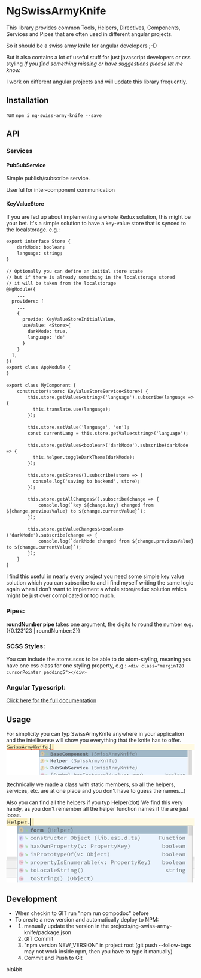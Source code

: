# NgSwissArmyKnife

This library provides common Tools, Helpers, Directives, Components, Services and Pipes
that are often used in different angular projects.

So it should be a swiss army knife for angular developers ;-D

But it also contains a lot of useful stuff for just javascript developers or css styling
_If you find something missing or have suggestions please let me know._

I work on different angular projects and will update this library frequently.
## Installation

run  `npm i ng-swiss-army-knife --save`

## API

### Services
#### PubSubService
Simple publish/subscribe service.

Userful for inter-component communication
#### KeyValueStore
If you are fed up about implementing a whole Redux solution, this might be your bet.
It's a simple solution to have a key-value store that is synced to the localstorage.
e.g.:

```
export interface Store {
    darkMode: boolean;
    language: string;
}

// Optionally you can define an initial store state
// but if there is already something in the localstorage stored
// it will be taken from the localstorage
@NgModule({
    ...
  providers: [
    ...
    {
      provide: KeyValueStoreInitialValue,
      useValue: <Store>{
        darkMode: true,
        language: 'de'
      }
    }
  ],
})
export class AppModule {
}

export class MyComponent {
    constructor(store: KeyValueStoreService<Store>) {
        this.store.getValue$<string>('language').subscribe(language => {
          this.translate.use(language);
        });

        this.store.setValue('language', 'en');
        const currentLang = this.store.getValue<string>('language');
    
        this.store.getValue$<boolean>('darkMode').subscribe(darkMode => {
          this.helper.toggleDarkTheme(darkMode);
        });
    
        this.store.getStore$().subscribe(store => {
          console.log('saving to backend', store);
        });

        this.store.getAllChanges$().subscribe(change => {
            console.log(`key ${change.key} changed from ${change.previousValue} to ${change.currentValue}`);
        });

        this.store.getValueChanges$<boolean>('darkMode').subscribe(change => {
            console.log(`darkMode changed from ${change.previousValue} to ${change.currentValue}`);
        });
    }    
}
```
I find this useful in nearly every project you need some simple key value solution which you can subscribe to
and i find myself writing the same logic again when i don't want to implement
a whole store/redux solution which might be just over complicated or too much.

### Pipes:
**roundNumber pipe**
takes one argument, the digits to round the number
e.g. {{0.123123 | roundNumber:2}}

### SCSS Styles:
You can include the atoms.scss to be able to do atom-styling, meaning
you have one css class for one styling property, e.g.:
`<div class="marginT20 cursorPointer padding5"></div>`

### Angular Typescript:

[Click here for the full documentation](https://nickwinger.github.io/ng-swiss-army-knife/)

## Usage
For simplicity you can typ SwissArmyKnife anywhere
in your application and the intellisense will show you
everything that the knife has to offer.
![Intellisense1](https://raw.githubusercontent.com/nickwinger/ng-swiss-army-knife/master/assets/intellisense1.png "Intellisense1")

(technically we made a class with static members, so all
the helpers, services, etc. are at one place and you don't have
to guess the names...)

Also you can find all the helpers if you typ Helper(dot)
We find this very handy, as you don't remember all the helper function
names if the are just loose.
![Intellisense2](https://raw.githubusercontent.com/nickwinger/ng-swiss-army-knife/master/assets/intellisense2.png "Intellisense2")



## Development
* When checkin to GIT run "npm run compodoc" before
* To create a new version and automatically deploy to NPM: 
* 1. manually update the version in the projects/ng-swiss-army-knife/package.json
  2. GIT Commit
  3. "npm version NEW_VERSION" in project root
  (git push --follow-tags may not work inside npm, then you have to type it manually)
  4. Commit and Push to Git
  
bit4bit
